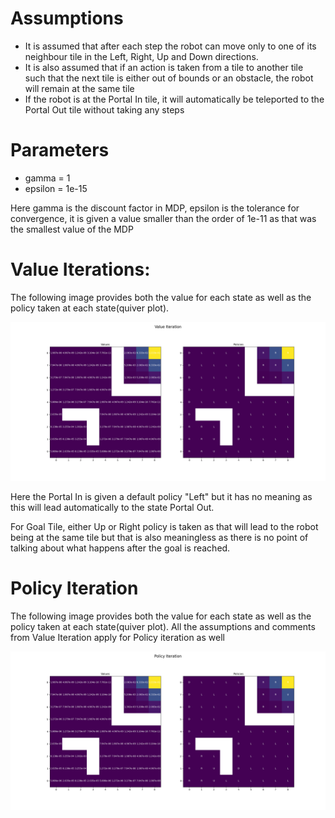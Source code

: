# Assumptions

* It is assumed that after each step the robot can move only to one of its neighbour tile in the Left, Right, Up and Down directions. 
* It is also assumed that if an action is taken from a tile to another tile such that the next tile is either out of bounds or an obstacle, the robot will remain at the same tile
* If the robot is at the Portal In tile, it will automatically be teleported to the Portal Out tile without taking any steps

# Parameters

* gamma = 1
* epsilon = 1e-15

Here gamma is the discount factor in MDP, epsilon is the tolerance for convergence, it is given a value smaller than the order of 1e-11 as that was the smallest value of the MDP

# Value Iterations:

The following image provides both the value for each state as well as the policy taken at each state(quiver plot).

![Value Iteration](Output/Value_Iteration.png)

Here the Portal In is given a default policy "Left" but it has no meaning as this will lead automatically to the state Portal Out.

For Goal Tile, either Up or Right policy is taken as that will lead to the robot being at the same tile but that is also meaningless as there is no point of talking about what happens after the goal is reached.

# Policy Iteration

The following image provides both the value for each state as well as the policy taken at each state(quiver plot). All the assumptions and comments from Value Iteration apply for Policy iteration as well

![Policy Iteration](Output/Policy_Iteration.png)

